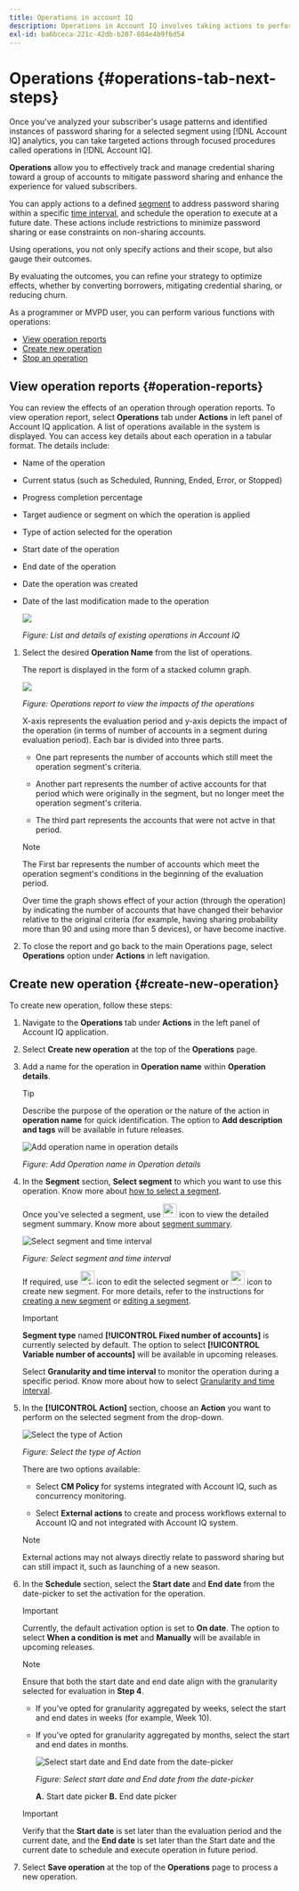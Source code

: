 ```yaml
---
title: Operations in account IQ
description: Operations in Account IQ involves taking actions to perform automations and bulk operations on subscriber accounts and track their effects.
exl-id: ba6bceca-221c-42db-b207-804e4b9f6d54
---
```

# Operations {#operations-tab-next-steps}

Once you've analyzed your subscriber's usage patterns and identified instances of password sharing for a selected segment using [!DNL Account IQ] analytics, you can take targeted actions through focused procedures called operations in [!DNL Account IQ]. 

**Operations** allow you to effectively track and manage credential sharing toward a group of accounts to mitigate password sharing and enhance the experience for valued subscribers. 

You can apply actions to a defined [segment](/help/accountiq/product-concepts.md#segment-def) to address password sharing within a specific [time interval](/help/accountiq/product-concepts.md#time-interval-def), and schedule the operation to execute at a future date. These actions include restrictions to minimize password sharing or ease constraints on non-sharing accounts.

Using operations, you not only specify actions and their scope, but also gauge their outcomes.

By evaluating the outcomes, you can refine your strategy to optimize effects, whether by converting borrowers, mitigating credential sharing, or reducing churn.

As a programmer or MVPD user, you can perform various functions with operations:

* [View operation reports](#operation-reports)
* [Create new operation](#create-new-operation)
* [Stop an operation](#stop-operation)

## View operation reports {#operation-reports}

You can review the effects of an operation through operation reports. To view operation report, select **Operations** tab under **Actions** in left panel of Account IQ application. A list of operations available in the system is displayed. You can access key details about each operation in a tabular format. The details include:

* Name of the operation 
* Current status (such as Scheduled, Running, Ended, Error, or Stopped)
* Progress completion percentage
* Target audience or segment on which the operation is applied 
* Type of action selected for the operation
* Start date of the operation
* End date of the operation
* Date the operation was created
* Date of the last modification made to the operation

   ![](assets/operations-page.png)

   *Figure: List and details of existing operations in Account IQ*


1. Select the desired **Operation Name** from the list of operations.

   The report is displayed in the form of a stacked column graph.

   ![](assets/operation-impact-report.png)

   *Figure: Operations report to view the impacts of the operations*

   X-axis represents the evaluation period and y-axis depicts the impact of the operation (in terms of number of accounts in a segment during evaluation period). Each bar is divided into three parts.

   * One part represents the number of accounts which still meet the operation segment's criteria.

   * Another part represents the number of active accounts for that period which were originally in the segment, but no longer meet the operation segment's criteria.

   * The third part represents the accounts that were not actve in that period.

   >[!NOTE]
   >
   >The First bar represents the number of accounts which meet the operation segment's conditions in the beginning of the evaluation period.

   Over time the graph shows effect of your action (through the operation) by indicating the number of accounts that have changed their behavior relative to the original criteria (for example, having sharing probability more than 90 and using more than 5 devices), or have become inactive.

1. To close the report and go back to the main Operations page, select **Operations** option under **Actions** in left navigation.

## Create new operation {#create-new-operation}

To create new operation, follow these steps:

1. Navigate to the **Operations** tab under **Actions** in the left panel of Account IQ application.
1. Select **Create new operation** at the top of the **Operations** page.
1. Add a name for the operation in **Operation name** within **Operation details**.

   >[!TIP]
   >
   >Describe the purpose of the operation or the nature of the action in **operation name** for quick identification. The option to **Add description and tags** will be available in future releases.

   ![Add operation name in operation details](assets/operation-details.png)

   *Figure: Add Operation name in Operation details*

1. In the **Segment** section, **Select segment** to which you want to use this operation. Know more about [how to select a segment](/help/accountiq/segments-timeinterval.md#segment-selection). 

   Once you've selected a segment, use <img alt= "expand segment summary" src="./assets/expand-segment-summary.svg" width="25"> icon to view the detailed segment summary. Know more about [segment summary](segments-timeinterval.md#segment-summary).

   ![Select segment and time interval](assets/select-segment-timeinterval.png)

   *Figure: Select segment and time interval*

   If required, use <img alt= "edit segment" src="./assets/edit-segment.svg" width="25"> icon to edit the selected segment or  <img alt= "create new segment" src="./assets/create-new-segment.svg" width="25"> icon to create new segment. For more details, refer to the instructions for [creating a new segment](work-with-segments.md#create-new-segment) or [editing a segment](work-with-segments.md#edit-segment).

   >[!IMPORTANT]
   >
   >**Segment type** named **[!UICONTROL Fixed number of accounts]** is currently selected by default. The option to select **[!UICONTROL Variable number of accounts]** will be available in upcoming releases.

   Select **Granularity and time interval** to monitor the operation during a specific period. Know more about how to select [Granularity and time interval](/help/accountiq/segments-timeinterval.md#granularity-timeinterval).

1. In the **[!UICONTROL Action]** section, choose an **Action** you want to perform on the selected segment from the drop-down.

   ![Select the type of Action](assets/apply-actions.png)

   *Figure: Select the type of Action*

   There are two options available:

   * Select **CM Policy** for systems integrated with Account IQ, such as concurrency monitoring.

   * Select **External actions** to create and process workflows external to Account IQ and not integrated with Account IQ system.

   >[!NOTE]
   >
   >External actions may not always directly relate to password sharing but can still impact it, such as launching of a new season.

1. In the **Schedule** section, select the **Start date** and **End date** from the date-picker to set the activation for the operation.

   >[!IMPORTANT]
   >
   >Currently, the default activation option is set to **On date**. The option to select **When a condition is met** and **Manually** will be available in upcoming releases.
   
   >[!NOTE]
   >
   >Ensure that both the start date and end date align with the granularity selected for evaluation in **Step 4**. 

   * If you've opted for granularity aggregated by weeks, select the start and end dates in weeks (for example, Week 10).
   * If you've opted for granularity aggregated by months, select the start and end dates in months.
   
     ![Select start date and End date from the date-picker](assets/add-schedule.png)

      *Figure: Select start date and End date from the date-picker*

      **A.** Start date picker **B.** End date picker

   >[!IMPORTANT]
   >
   >Verify that the **Start date** is set later than the evaluation period and the current date, and the **End date** is set later than the Start date and the current date to schedule and execute operation in future period.

1. Select **Save operation** at the top of the **Operations** page to process a new operation.


